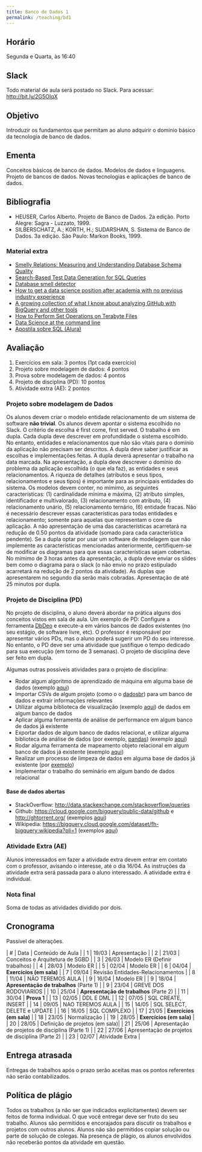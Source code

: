 ```yaml
---
title: Banco de Dados 1
permalink: /teaching/bd1
---
```


## Horário

Segunda e Quarta, às 16:40

## Slack

Todo material de aula será postado no Slack. Para acessar: http://bit.ly/2G5OIqX

## Objetivo

Introduzir os fundamentos que permitam ao aluno adquirir o domínio básico da tecnologia de banco de dados.


## Ementa

Conceitos básicos de banco de dados. Modelos de dados e linguagens. Projeto de bancos de dados. Novas tecnologias e aplicações de banco de dados.


## Bibliografia

- HEUSER, Carlos Alberto. Projeto de Banco de Dados. 2a edição. Porto Alegre: Sagra - Luzzato, 1999.
- SILBERSCHATZ, A.; KORTH, H.; SUDARSHAN, S. Sistema de Banco de Dados. 3a edição. São Paulo: Markon Books, 1999.

### Material extra

- [Smelly Relations: Measuring and Understanding Database Schema Quality](http://www.tusharma.in/preprints/dbSchemaQuality_Preprint_ICSE2018.pdf)
- [Search-Based Test Data Generation for SQL Queries](https://pure.tudelft.nl/portal/en/publications/searchbased-test-data-generation-for-sql-queries(90a6431f-f78f-4ac3-bf87-c052cd9cd5d4).html)
- [Database smell detector](https://github.com/tushartushar/DbDeo)
- [How to get a data science position after academia with no previous industry experience](https://medium.com/@skyetetra/getting-out-of-the-academic-trap-6c40d92ab436)
- [A growing collection of what I know about analyzing GitHub with BigQuery and other tools](https://github.com/fhoffa/analyzing_github)
- [How to Perform Set Operations on Terabyte Files](https://www.spinellis.gr/blog/20180403/)
- [Data Science at the command line](http://www.gousios.gr/courses/bigdata/ds-cmd-line.html)
- [Apostila sobre SQL (Alura)](http://blog.alura.com.br/liberada-a-apostila-gratuita-de-sql-do-alura/)


<!-- http://15445.courses.cs.cmu.edu/fall2017/schedule.html -->
## Avaliação

1. Exercícios em sala: 3 pontos (1pt cada exercício)
2. Projeto sobre modelagem de dados: 4 pontos
3. Prova sobre modelagem de dados: 4 pontos
4. Projeto de disciplina (PD): 10 pontos
5. Atividade extra (AE): 2 pontos

### Projeto sobre modelagem de Dados

Os alunos devem criar o modelo entidade relacionamento de um sistema de software **não trivial**. Os alunos devem apontar o sistema escolhido no Slack. O critério de escolha é first come, first served. O trabalho é em dupla. Cada dupla deve descrever em profundidade o sistema escolhido. No entanto, entidades e relacionamentos que não são vitais para o domínio da aplicação não precisam ser descritos. A dupla deve saber justificar as escolhas e implementações feitas. A dupla deverá apresentar o trabalho na data marcada. Na apresentação, a dupla deve descrever o domínio do problema da aplicação escolhida (o que ela faz), as entidades e seus relacionamentos. A riqueza de detalhes (atributos e seus tipos, relacionamentos e seus tipos) é importante para as principais entidades do sistema. Os modelos devem conter, no mímimo, as seguintes características: (1) cardinalidade mínima e máxima, (2) atributo simples, identificador e multivalorado, (3) relacionamento com atributo, (4) relacionamento unário, (5) relacionamento ternário, (6) entidade fracas. Não é necessário descrever essas características para todas entidades e relacionamento; somente para aquelas que representam o core da aplicação. A não apresentação de uma das características acarretará na redução de 0.50 pontos da atividade (somado para cada característica pendente).  Se a dupla optar por usar um software de modelagem que não implemente as características mencionadas anteriormente, certifiquem-se de modificar os diagramas para que essas características sejam cobertas. No mímimo de 3 horas antes da apresentação, a dupla deve enviar os slides bem como o diagrama para o slack (o não envio no prazo estipulado acarretará na redução de 2 pontos da atividade). As duplas que apresentarem no segundo dia serão mais cobradas. Apresentação de até 25 minutos por dupla.

### Projeto de Disciplina (PD)

No projeto de disciplina, o aluno deverá abordar na prática alguns dos conceitos vistos em sala de aula. Um exemplo de PD: Configure a ferramenta [DbDeo](https://github.com/tushartushar/DbDeo) e execute-a em vários bancos de dados existentes (no seu estágio, de software livre, etc). O professor é responsável por apresentar vários PDs, mas o aluno poderá sugerir um PD do seu interesse. No entanto, o PD deve ser uma atividade que justifique o tempo dedicado para sua execução (em torno de 3 semanas).  O projeto de disciplina deve ser feito em dupla.

Algumas outras possíveis atividades para o projeto de disciplina:

- Rodar algum algoritmo de aprendizado de máquina em alguma base de dados (exemplo [aqui](https://github.com/jubins/MachineLearning-Detecting-Twitter-Bots))
- Importar CSVs de algum projeto (como o o [dadosbr](http://dados.gov.br/)) para um banco de dados e extrair informações relevantes
- Utilizar alguma biblioteca de visualização (exemplo [aqui](https://altair-viz.github.io/)) de dados em algum banco de dados
- Aplicar alguma ferramenta de análise de performance em algum banco de dados já existente
- Exportar dados de algum banco de dados relacional, e utilizar alguma biblioteca de análise de dados (por exemplo, [pandas](https://pandas.pydata.org/)) (exemplo [aqui](https://codeburst.io/how-to-rewrite-your-sql-queries-in-pandas-and-more-149d341fc53e))
- Rodar alguma ferramenta de mapeamento objeto relacional em algum banco de dados já existente (exemplo [aqui](http://guides.rubyonrails.org/active_record_querying.html))
- Realizar um processo de limpeza de dados em alguma base de dados já existente (por [exemplo](http://openrefine.org/))
- Implementar o trabalho do seminário em algum bando de dados relacional

#### Base de dados abertas

- StackOverflow: http://data.stackexchange.com/stackoverflow/queries
- Github: https://cloud.google.com/bigquery/public-data/github e http://ghtorrent.org/ (exemplos [aqui](https://github.com/fhoffa/analyzing_github))
- Wikipedia: https://bigquery.cloud.google.com/dataset/fh-bigquery:wikipedia?pli=1 (exemplos [aqui](https://www.reddit.com/r/bigquery/comments/3dg9le/analyzing_50_billion_wikipedia_pageviews_in_5/?st=jgq90t8u&sh=3d541169))


### Atividade Extra (AE)

Alunos interessados em fazer a atividade extra devem entrar em contato com o professor, avisando o interesse, até o dia 16/04. As instruções da atividade extra será passada para o aluno interessado. A atividade extra é individual.


### Nota final
Soma de todas as atividades dividido por dois.

## Cronograma

Passível de alterações.

| # | Data  | Conteúdo de Aula                |
| 1 | 19/03 | Apresentação                    |
| 2 | 21/03 | Conceitos e Arquitetura de SGBD |
| 3 | 26/03 | Modelo ER  (Definir trabalhos)  |
| 4 | 28/03 | Modelo ER                       |
| 5 | 02/04 | Modelo ER                       |
| 6 | 04/04 | **Exercícios (em sala)**        |
| 7 | 09/04 | Revisão Entidades-Relacionamentos       |
| 8 | 11/04 | NÃO TEREMOS AULA                |
| 9 | 16/04 | Modelo ER                       |
| 9 | 18/04 | **Apresentação de trabalhos**  (Parte 1)  |
| 9 | 23/04 | GREVE DOS RODOVIARIOS  |
| 10 | 25/04 | **Apresentação de trabalhos**  (Parte 2) |
| 11 | 30/04 | **Prova 1**                    |
| 13 | 02/05 | DDL E DML                      |
| 12 | 07/05 | SQL CREATE, INSERT             |
| 14 | 09/05 | NAO TEREMOS AULA               |
| 15 | 14/05 | SQL SELECT, DELETE e UPDATE    |
| 16 | 16/05 | SQL COMPLEXO                   |
| 17 | 21/05 | **Exercícios (em sala)**       |
| 18 | 23/05 | Normalização                   |
| 19 | 28/05 | **Exercícios (em sala)**       |
| 20 | 28/05 | Definição de projetos (em sala)|
| 21 | 25/06 | Apresentação de projetos de disciplina (Parte 1)  |
| 22 | 27/06 | Apresentação de projetos de disciplina (Parte 2)  |
| 23 | 02/07 | Atividade Extra                |


## Entrega atrasada

Entregas de trabalhos após o prazo serão aceitas mas os pontos referentes não serão contabilizados.

## Política de plágio

Todos os trabalhos (a não ser que indicados explicitamentes) devem ser feitos de forma individual. O que você entregar deve ser fruto do seu trabalho. Alunos são permitidos e encorajados para discutir os trabalhos e projetos com outros alunos. Alunos não são permitidos copiar solução ou parte de solução de colegas. Na presença de plágio, os alunos envolvidos não receberão pontos da atividade em questão.
